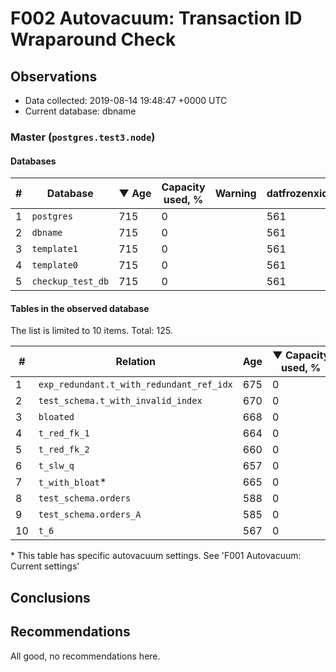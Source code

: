 # F002 Autovacuum: Transaction ID Wraparound Check #

## Observations ##
- Data collected: 2019-08-14 19:48:47 +0000 UTC
- Current database: dbname




### Master (`postgres.test3.node`) ###


#### Databases ####


| \# | Database | &#9660;&nbsp;Age | Capacity used, % | Warning | datfrozenxid |
|--|--------|-----|------------------|---------|--------------|
| 1 |`postgres`|715 |0 |  |561 |
| 2 |`dbname`|715 |0 |  |561 |
| 3 |`template1`|715 |0 |  |561 |
| 4 |`template0`|715 |0 |  |561 |
| 5 |`checkup_test_db`|715 |0 |  |561 |


#### Tables in the observed database ####
The list is limited to 10 items. Total: 125.

| \# | Relation | Age | &#9660;&nbsp;Capacity used, % | Warning |rel_relfrozenxid | toast_relfrozenxid |
|---|-------|-----|------------------|---------|-----------------|--------------------|
| 1 |`exp_redundant.t_with_redundant_ref_idx` |675 |0 |  |601 |0 |
| 2 |`test_schema.t_with_invalid_index` |670 |0 |  |606 |0 |
| 3 |`bloated` |668 |0 |  |608 |0 |
| 4 |`t_red_fk_1` |664 |0 |  |612 |0 |
| 5 |`t_red_fk_2` |660 |0 |  |616 |0 |
| 6 |`t_slw_q` |657 |0 |  |619 |0 |
| 7 |`t_with_bloat`\* |665 |0 |  |611 |0 |
| 8 |`test_schema.orders` |588 |0 |  |688 |0 |
| 9 |`test_schema.orders_A` |585 |0 |  |691 |0 |
| 10 |`t_6` |567 |0 |  |709 |0 |


\* This table has specific autovacuum settings. See 'F001 Autovacuum: Current settings'


## Conclusions ##
 


## Recommendations ##
  All good, no recommendations here.
 

